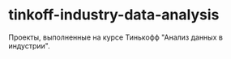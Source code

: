 # tinkoff-industry-data-analysis
Проекты, выполненные на курсе Тинькофф "Анализ данных в индустрии".
